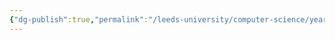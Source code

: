 ```yaml
---
{"dg-publish":true,"permalink":"/leeds-university/computer-science/year-1/fundamental-math-concepts/5-set-theory/theorems/theorem-5-22-laws-of-intersections-and-unions/absorption-laws/"}
---
```


